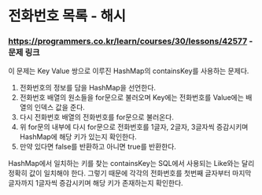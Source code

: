 # 전화번호 목록 - 해시

### https://programmers.co.kr/learn/courses/30/lessons/42577 - 문제 링크

이 문제는 Key Value 쌍으로 이루진 HashMap의 containsKey를 사용하는 문제다.

1. 전화번호의 정보를 담을 HashMap을 선언한다.
2. 전화번호 배열의 원소들을 for문으로 불러오며 Key에는 전화번호를 Value에는 배열의 인덱스 값을 준다.
3. 다시 전화번호 배열의 전화번호를 for문으로 불러온다.
4. 위 for문의 내부에 다시 for문으로 전화번호를 1글자, 2글자, 3글자씩 증감시키며 HashMap에 해당 키가 있는지 확인한다.
5. 만약 있다면 false를 반환하고 아니면 true를 반환한다.

HashMap에서 일치하는 키를 찾는 containsKey는 SQL에서 사용되는 Like와는 달리 정확히 값이 일치해야 한다.
그렇기 때문에 각각의 전화번호를 첫번째 글자부터 마지막 글자까지 1글자씩 증감시키며 해당 키가 존재하는지 확인한다.